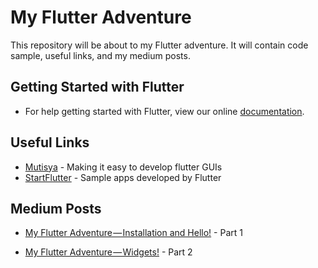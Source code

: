 # My Flutter Adventure

This repository will be about to my Flutter adventure. It will contain code sample, useful links, and my medium posts.

## Getting Started with Flutter

* For help getting started with Flutter, view our online [documentation](http://flutter.io/).

## Useful Links

* [Mutisya](http://mutisya.com/) - Making it easy to develop flutter GUIs
* [StartFlutter](https://startflutter.com/) - Sample apps developed by Flutter

## Medium Posts

* [My Flutter Adventure — Installation and Hello!](https://medium.com/@durannumit/my-flutter-adventure-installation-and-hello-5eee6d1ff5ee) - Part 1

* [My Flutter Adventure — Widgets!](https://medium.com/@durannumit/my-flutter-adventure-widgets-8ea08a7067eb) - Part 2
